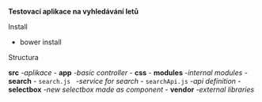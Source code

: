 **Testovací aplikace na vyhledávání letů**

Install

 - bower install
 
 
 
 Structura
 
 **src**  _-aplikace_
    - **app** _-basic controller_
    - **css** 
    - **modules** _-internal modules_
        - **search** 
            - `search.js ` _-service for search_
            - `searchApi.js`  _-api definition_
        - **selectbox**  _-new selectbox made as component_
    - **vendor**  _-external libraries_